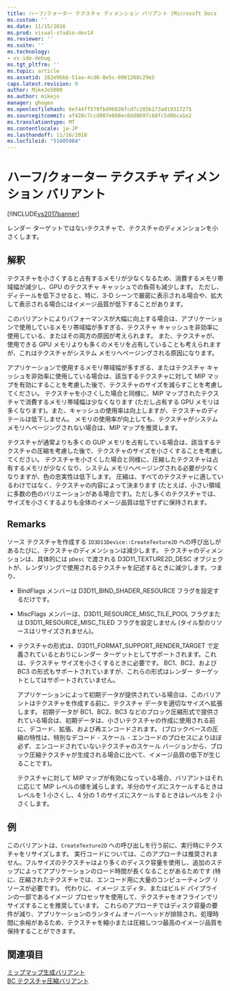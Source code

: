 ```yaml
---
title: ハーフ/クォーター テクスチャ ディメンション バリアント |Microsoft Docs
ms.custom: ''
ms.date: 11/15/2016
ms.prod: visual-studio-dev14
ms.reviewer: ''
ms.suite: ''
ms.technology:
- vs-ide-debug
ms.tgt_pltfrm: ''
ms.topic: article
ms.assetid: 282e9bbb-51aa-4cd0-8e5c-0901268c29e5
caps.latest.revision: 9
author: MikeJo5000
ms.author: mikejo
manager: ghogen
ms.openlocfilehash: 6ef44ff579fbd96026fcd7c285b173ad19317275
ms.sourcegitcommit: af428c7ccd007e668ec0dd8697c88fc5d8bca1e2
ms.translationtype: MT
ms.contentlocale: ja-JP
ms.lasthandoff: 11/16/2018
ms.locfileid: "51805984"
---
```

# <a name="halfquarter-texture-dimensions-variant"></a>ハーフ/クォーター テクスチャ ディメンション バリアント
[!INCLUDE[vs2017banner](../includes/vs2017banner.md)]

レンダー ターゲットではないテクスチャで、テクスチャのディメンションを小さくします。  
  
## <a name="interpretation"></a>解釈  
 テクスチャを小さくすると占有するメモリが少なくなるため、消費するメモリ帯域幅が減少し、GPU のテクスチャ キャッシュでの負荷も減少します。 ただし、ディテールを低下させると、特に、3-D シーンで厳密に表示される場合や、拡大して表示される場合にはイメージ品質が低下することがあります。  
  
 このバリアントによりパフォーマンスが大幅に向上する場合は、アプリケーションで使用しているメモリ帯域幅が多すぎる、テクスチャ キャッシュを非効率に使用している、またはその両方の原因が考えられます。 また、テクスチャが、使用できる GPU メモリよりも多くのメモリを占有していることも考えられますが、これはテクスチャがシステム メモリへページングされる原因になります。  
  
 アプリケーションで使用するメモリ帯域幅が多すぎる、またはテクスチャ キャッシュを非効率に使用している場合は、該当するテクスチャに対して MIP マップを有効にすることを考慮した後で、テクスチャのサイズを減らすことを考慮してください。 テクスチャを小さくした場合と同様に、MIP マップされたテクスチャで消費するメモリ帯域幅は少なくなります (ただし占有する GPU メモリは多くなります)。また、キャッシュの使用率は向上しますが、テクスチャのディテールは低下しません。 メモリの使用率が向上しても、テクスチャがシステム メモリへページングされない場合は、MIP マップを推奨します。  
  
 テクスチャが通常よりも多くの GUP メモリを占有している場合は、該当するテクスチャの圧縮を考慮した後で、テクスチャのサイズを小さくすることを考慮してください。 テクスチャを小さくした場合と同様に、圧縮したテクスチャは占有するメモリが少なくなり、システム メモリへページングされる必要が少なくなりますが、色の忠実性は低下します。 圧縮は、すべてのテクスチャに適しているわけではなく、テクスチャの内容によって決まります (たとえば、小さい領域に多数の色のバリエーションがある場合です)。ただし多くのテクスチャでは、サイズを小さくするよりも全体のイメージ品質は低下せずに保持されます。  
  
## <a name="remarks"></a>Remarks  
 ソース テクスチャを作成する `ID3D11Device::CreateTexture2D` への呼び出しがあるたびに、テクスチャのディメンションは減少します。 テクスチャのディメンションは、具体的には `pDesc` で渡される D3D11_TEXTURE2D_DESC オブジェクトが、レンダリングで使用されるテクスチャを記述するときに減少します。つまり、  
  
- BindFlags メンバーは D3D11_BIND_SHADER_RESOURCE フラグを設定するだけです。  
  
- MiscFlags メンバーは、D3D11_RESOURCE_MISC_TILE_POOL フラグまたは D3D11_RESOURCE_MISC_TILED フラグを設定しません (タイル型のリソースはリサイズされません)。  
  
- テクスチャの形式は、D3D11_FORMAT_SUPPORT_RENDER_TARGET で定義されているとおりにレンダー ターゲットとしてサポートされます。これは、テクスチャ サイズを小さくするときに必要です。 BC1、BC2、および BC3 の形式もサポートされていますが、これらの形式はレンダー ターゲットとしてはサポートされていません。  
  
  アプリケーションによって初期データが提供されている場合は、このバリアントはテクスチャを作成する前に、テクスチャ データを適切なサイズへ拡張します。 初期データが BC1、BC2、BC3 などのブロック圧縮形式で提供されている場合は、初期データは、小さいテクスチャの作成に使用される前に、デコード、拡張、および再エンコードされます。 (ブロックベースの圧縮の特性は、特別なデコード - スケール - エンコードのプロセスによりほぼ必ず、エンコードされていないテクスチャのスケール バージョンから、ブロック圧縮テクスチャが生成される場合に比べて、イメージ品質の低下が生じることです)。  
  
  テクスチャに対して MIP マップが有効になっている場合、バリアントはそれに応じて MIP レベルの値を減らします。半分のサイズにスケールするときはレベルを 1 小さくし、4 分の 1 のサイズにスケールするときはレベルを 2 小さくします。  
  
## <a name="example"></a>例  
 このバリアントは、`CreateTexture2D` への呼び出しを行う前に、実行時にテクスチャをリサイズします。 実行コードについては、このアプローチは推奨されません。フルサイズのテクスチャはより多くのディスク容量を使用し、追加のステップによってアプリケーションのロード時間が長くなることがあるためです (特に、圧縮されたテクスチャでは、エンコード用に大量のコンピューティング リソースが必要です)。 代わりに、イメージ エディタ、またはビルド パイプラインの一部であるイメージ プロセッサを使用して、テクスチャをオフラインでリサイズすることを推奨しています。 これらのアプローチではディスク容量の要件が減り、アプリケーションのランタイム オーバーヘッドが排除され、処理時間に余裕があるため、テクスチャを縮小または圧縮しつつ最高のイメージ品質を保持することができます。  
  
## <a name="see-also"></a>関連項目  
 [ミップマップ生成バリアント](../debugger/mip-map-generation-variant.md)   
 [BC テクスチャ圧縮バリアント](../debugger/bc-texture-compression-variant.md)



